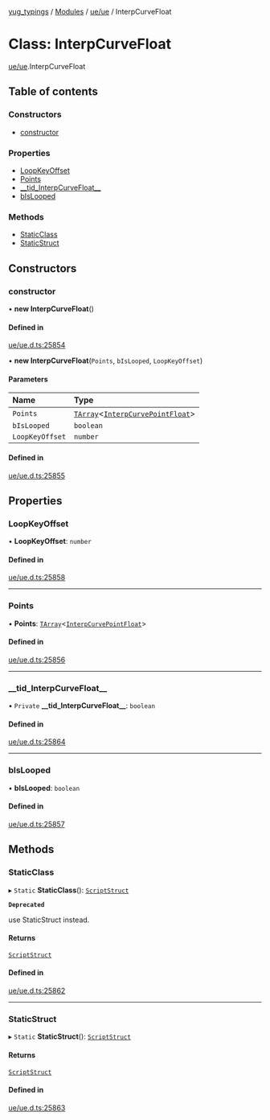 [yug_typings](../README.md) / [Modules](../modules.md) / [ue/ue](../modules/ue_ue.md) / InterpCurveFloat

# Class: InterpCurveFloat

[ue/ue](../modules/ue_ue.md).InterpCurveFloat

## Table of contents

### Constructors

- [constructor](ue_ue.InterpCurveFloat.md#constructor)

### Properties

- [LoopKeyOffset](ue_ue.InterpCurveFloat.md#loopkeyoffset)
- [Points](ue_ue.InterpCurveFloat.md#points)
- [\_\_tid\_InterpCurveFloat\_\_](ue_ue.InterpCurveFloat.md#__tid_interpcurvefloat__)
- [bIsLooped](ue_ue.InterpCurveFloat.md#bislooped)

### Methods

- [StaticClass](ue_ue.InterpCurveFloat.md#staticclass)
- [StaticStruct](ue_ue.InterpCurveFloat.md#staticstruct)

## Constructors

### constructor

• **new InterpCurveFloat**()

#### Defined in

[ue/ue.d.ts:25854](https://github.com/YugMetaverse/yug_typings/blob/25cad34/ue/ue.d.ts#L25854)

• **new InterpCurveFloat**(`Points`, `bIsLooped`, `LoopKeyOffset`)

#### Parameters

| Name | Type |
| :------ | :------ |
| `Points` | [`TArray`](../interfaces/ue_puerts.TArray.md)<[`InterpCurvePointFloat`](ue_ue.InterpCurvePointFloat.md)\> |
| `bIsLooped` | `boolean` |
| `LoopKeyOffset` | `number` |

#### Defined in

[ue/ue.d.ts:25855](https://github.com/YugMetaverse/yug_typings/blob/25cad34/ue/ue.d.ts#L25855)

## Properties

### LoopKeyOffset

• **LoopKeyOffset**: `number`

#### Defined in

[ue/ue.d.ts:25858](https://github.com/YugMetaverse/yug_typings/blob/25cad34/ue/ue.d.ts#L25858)

___

### Points

• **Points**: [`TArray`](../interfaces/ue_puerts.TArray.md)<[`InterpCurvePointFloat`](ue_ue.InterpCurvePointFloat.md)\>

#### Defined in

[ue/ue.d.ts:25856](https://github.com/YugMetaverse/yug_typings/blob/25cad34/ue/ue.d.ts#L25856)

___

### \_\_tid\_InterpCurveFloat\_\_

• `Private` **\_\_tid\_InterpCurveFloat\_\_**: `boolean`

#### Defined in

[ue/ue.d.ts:25864](https://github.com/YugMetaverse/yug_typings/blob/25cad34/ue/ue.d.ts#L25864)

___

### bIsLooped

• **bIsLooped**: `boolean`

#### Defined in

[ue/ue.d.ts:25857](https://github.com/YugMetaverse/yug_typings/blob/25cad34/ue/ue.d.ts#L25857)

## Methods

### StaticClass

▸ `Static` **StaticClass**(): [`ScriptStruct`](ue_ue.ScriptStruct.md)

**`Deprecated`**

use StaticStruct instead.

#### Returns

[`ScriptStruct`](ue_ue.ScriptStruct.md)

#### Defined in

[ue/ue.d.ts:25862](https://github.com/YugMetaverse/yug_typings/blob/25cad34/ue/ue.d.ts#L25862)

___

### StaticStruct

▸ `Static` **StaticStruct**(): [`ScriptStruct`](ue_ue.ScriptStruct.md)

#### Returns

[`ScriptStruct`](ue_ue.ScriptStruct.md)

#### Defined in

[ue/ue.d.ts:25863](https://github.com/YugMetaverse/yug_typings/blob/25cad34/ue/ue.d.ts#L25863)
